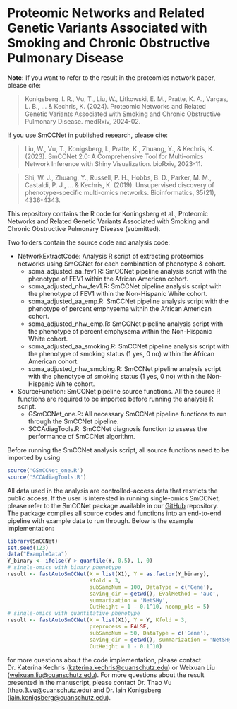 # Proteomic Networks and Related Genetic Variants Associated with Smoking and Chronic Obstructive Pulmonary Disease


**Note:** If you want to refer to the result in the proteomics network paper, please cite:

> Konigsberg, I. R., Vu, T., Liu, W., Litkowski, E. M., Pratte, K. A., Vargas, L. B., ... & Kechris, K. (2024). 
> Proteomic Networks and Related Genetic Variants Associated with Smoking and Chronic Obstructive Pulmonary Disease.
> medRxiv, 2024-02.

If you use SmCCNet in published research, please cite:

> Liu, W., Vu, T., Konigsberg, I., Pratte, K., Zhuang, Y., & Kechris, K. (2023). 
> SmCCNet 2.0: A Comprehensive Tool for Multi-omics Network Inference with Shiny Visualization. 
> bioRxiv, 2023-11.

> Shi, W. J., Zhuang, Y., Russell, P. H., Hobbs, B. D., Parker, M. M.,
> Castaldi, P. J., … & Kechris, K. (2019). Unsupervised discovery of
> phenotype-specific multi-omics networks. Bioinformatics, 35(21),
> 4336-4343.



This repository contains the R code for Koningsberg et al., Proteomic Networks and Related Genetic Variants Associated with Smoking and Chronic Obstructive Pulmonary Disease (submitted).

Two folders contain the source code and analysis code: 

- NetworkExtractCode: Analysis R script of extracting proteomics networks using SmCCNet for each combination of phenotype & cohort.
  - soma_adjusted_aa_fev1.R: SmCCNet pipeline analysis script with the phenotype of FEV1 within the African American cohort.
  - soma_adjusted_nhw_fev1.R: SmCCNet pipeline analysis script with the phenotype of FEV1 within the Non-Hispanic White cohort.
  - soma_adjusted_aa_emp.R: SmCCNet pipeline analysis script with the phenotype of percent emphysema within the African American cohort.
  - soma_adjusted_nhw_emp.R: SmCCNet pipeline analysis script with the phenotype of percent emphysema within the Non-Hispanic White cohort.
  - soma_adjusted_aa_smoking.R: SmCCNet pipeline analysis script with the phenotype of smoking status (1 yes, 0 no) within the African American cohort.
  - soma_adjusted_nhw_smoking.R: SmCCNet pipeline analysis script with the phenotype of smoking status (1 yes, 0 no) within the Non-Hispanic White cohort.
- SourceFunction: SmCCNet pipeline source functions. All the source R functions are required to be imported before running the analysis R script.
  - GSmCCNet_one.R: All necessary SmCCNet pipeline functions to run through the SmCCNet pipeline.
  - SCCAdiagTools.R: SmCCNet diagnosis function to assess the performance of SmCCNet algorithm.
 
Before running the SmCCNet analysis script, all source functions need to be imported by using 

```r
source('GSmCCNet_one.R')
source('SCCAdiagTools.R')
```

All data used in the analysis are controlled-access data that restricts the public access. If the user is interested in running single-omics SmCCNet, please refer to the SmCCNet package available in our [GitHub](https://github.com/KechrisLab/SmCCNet) repository. The package compiles all source codes and functions into an end-to-end pipeline with example data to run through. Below is the example implementation:


``` r
library(SmCCNet)
set.seed(123)
data("ExampleData")
Y_binary <- ifelse(Y > quantile(Y, 0.5), 1, 0)
# single-omics with binary phenotype
result <- fastAutoSmCCNet(X = list(X1), Y = as.factor(Y_binary), 
                          Kfold = 3, 
                          subSampNum = 100, DataType = c('Gene'),
                          saving_dir = getwd(), EvalMethod = 'auc', 
                          summarization = 'NetSHy', 
                          CutHeight = 1 - 0.1^10, ncomp_pls = 5)
# single-omics with quantitative phenotype
result <- fastAutoSmCCNet(X = list(X1), Y = Y, Kfold = 3, 
                          preprocess = FALSE,
                          subSampNum = 50, DataType = c('Gene'),
                          saving_dir = getwd(), summarization = 'NetSHy',
                          CutHeight = 1 - 0.1^10)
```

for more questions about
the code implementation, please contact Dr. Katerina
Kechris (katerina.kechris@cuanschutz.edu) or Weixuan
Liu (weixuan.liu@cuanschutz.edu). For more questions about the result presented in the manuscript,
please contact Dr. Thao Vu (thao.3.vu@cuanschutz.edu) and Dr. Iain Konigsberg (iain.konigsberg@cuanschutz.edu).
